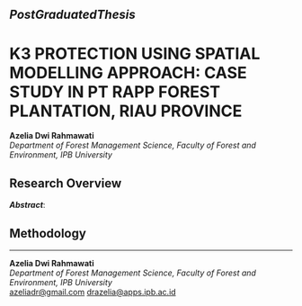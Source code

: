 ## _PostGraduatedThesis_

# K3 PROTECTION USING SPATIAL MODELLING APPROACH: CASE STUDY IN PT RAPP FOREST PLANTATION, RIAU PROVINCE
**Azelia Dwi Rahmawati**
<br /> _Department of Forest Management Science, Faculty of Forest and Environment, IPB University_

## Research Overview
_**Abstract**_: 

## Methodology



________________________________________________________________________________________________________________________________________________________
**Azelia Dwi Rahmawati**
<br /> _Department of Forest Management Science, Faculty of Forest and Environment, IPB University_
<br /> azeliadr@gmail.com drazelia@apps.ipb.ac.id
